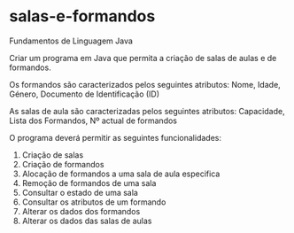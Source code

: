 # salas-e-formandos
Fundamentos de Linguagem Java

Criar um programa em Java que permita a criação de salas de aulas e de formandos.

Os formandos são caracterizados pelos seguintes atributos:
Nome, Idade, Género, Documento de Identificação (ID)

As salas de aula são caracterizadas pelos seguintes atributos:
Capacidade, Lista dos Formandos, Nº actual de formandos

O programa deverá permitir as seguintes funcionalidades:
1. Criação de salas
2. Criação de formandos
3. Alocação de formandos a uma sala de aula especifica
4. Remoção de formandos de uma sala
5. Consultar o estado de uma sala
6. Consultar os atributos de um formando
7. Alterar os dados dos formandos
8. Alterar os dados das salas de aulas
